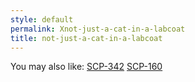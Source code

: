 ```yaml
---
style: default
permalink: Xnot-just-a-cat-in-a-labcoat
title: not-just-a-cat-in-a-labcoat
---
```

You may also like:
[SCP-342](http://scp-wiki.net/scp-342)
[SCP-160](http://scp-wiki.net/scp-160)